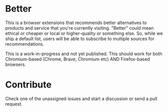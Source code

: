 # Better

This is a browser extensions that recommends better alternatives to products and service that you're currently visiting. "Better" could mean ethical or cheaper or local or higher-quality or something else. So, while we ship a default list, users will be able to subscribe to multiple sources for recommendations.

This is a work-in-progress and not yet published. This should work for both Chromium-based (Chrome, Brave, Chromium etc) AND Firefox-based browsers.

# Contribute

Check one of the unassigned issues and start a discussion or send a pull request.